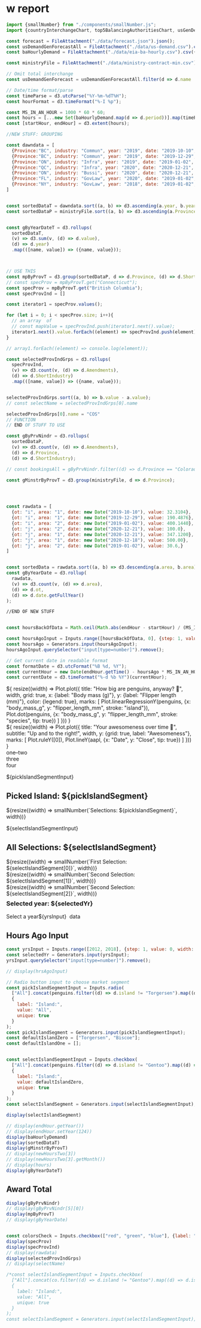 # w report




```js
import {smallNumber} from "./components/smallNumber.js";
import {countryInterchangeChart, top5BalancingAuthoritiesChart, usGenDemandForecastChart} from "./components/charts.js";
```

```js
const forecast = FileAttachment("./data/forecast.json").json();
const usDemandGenForecastAll = FileAttachment("./data/us-demand.csv").csv({typed: true});
const baHourlyDemand = FileAttachment("./data/eia-ba-hourly.csv").csv({typed: true});

const ministryFile = FileAttachment("./data/ministry-contract-min.csv").csv({typed: true});
```


```js
// Omit total interchange
const usDemandGenForecast = usDemandGenForecastAll.filter(d => d.name != "totalInterchange");
```


```js
// Date/time format/parse
const timeParse = d3.utcParse("%Y-%m-%dT%H");
const hourFormat = d3.timeFormat("%-I %p");

const MS_IN_AN_HOUR = 1000 * 60 * 60;
const hours = [...new Set(baHourlyDemand.map(d => d.period))].map(timeParse);
const [startHour, endHour] = d3.extent(hours);

//NEW STUFF: GROUPING

const dawndata = [
  {Province:"BC", industry: "Commun", year: "2019", date: "2019-10-10", value: 32.3104},
  {Province:"BC", industry: "Commun", year: "2019", date: "2019-12-29", value: 190.4876},
  {Province:"ON", industry: "Infra", year: "2019", date: "2019-01-02", value: 400.1440},
  {Province:"QC", industry: "Infra", year: "2020", date: "2020-12-21", value: 100.0},
  {Province:"ON", industry: "Bussi", year: "2020", date: "2020-12-21", value: 347.1200},
  {Province:"FL", industry: "GovLaw", year: "2020", date: "2019-01-02", value: 304.6},
  {Province:"NY", industry: "GovLaw", year: "2018", date: "2019-01-02", value: 600.6}
]


const sortedDataT = dawndata.sort((a, b) => d3.ascending(a.year, b.year));
const sortedDataP = ministryFile.sort((a, b) => d3.ascending(a.Province, b.Province));


const gByYearDateT = d3.rollups(
  sortedDataT, 
  (v) => d3.sum(v, (d) => d.value), 
  (d) => d.year)
  .map(([name, value]) => ({name, value}));



// USE THIS
const mpByProvT = d3.group(sortedDataP, d => d.Province, (d) => d.ShortIndustry);
// const specProv = mpByProvT.get("Connecticut");
const specProv = mpByProvT.get("British Columbia");
const specProvInd = []

const iterator1 = specProv.values();

for (let i = 0; i < specProv.size; i++){
  // an array  of 
  // const mapValue = specProvInd.push(iterator1.next().value);
  iterator1.next().value.forEach((element) => specProvInd.push(element))
}

// array1.forEach((element) => console.log(element));

const selectedProvIndGrps = d3.rollups(
  specProvInd, 
  (v) => d3.count(v, (d) => d.Amendments), 
  (d) => d.ShortIndustry)
  .map(([name, value]) => ({name, value}));


selectedProvIndGrps.sort((a, b) => b.value - a.value);
// const selectName = selectedProvIndGrps[0].name

selectedProvIndGrps[0].name = "COS"
// FUNCTION
// END OF STUFF TO USE

const gByPrvNindr = d3.rollups(
  sortedDataP, 
  (v) => d3.count(v, (d) => d.Amendments),
  (d) => d.Province,
  (d) => d.ShortIndustry);

// const bookingsAll = gByPrvNindr.filter((d) => d.Province == "Colorado");

const gMinstrByProvT = d3.group(ministryFile, d => d.Province);




const rawdata = [
  {ot: "i", area: "1", date: new Date("2019-10-10"), value: 32.3104},
  {ot: "i", area: "1", date: new Date("2019-12-29"), value: 190.4876},
  {ot: "i", area: "2", date: new Date("2019-01-02"), value: 400.1440},
  {ot: "j", area: "2", date: new Date("2020-12-21"), value: 100.0},
  {ot: "j", area: "1", date: new Date("2020-12-21"), value: 347.1200},
  {ot: "j", area: "1", date: new Date("2020-12-18"), value: 500.00},
  {ot: "j", area: "2", date: new Date("2019-01-02"), value: 30.6,}
]


const sortedData = rawdata.sort((a, b) => d3.descending(a.area, b.area));
const gByYearDate = d3.rollup(
  rawdata, 
  (v) => d3.count(v, (d) => d.area),
  (d) => d.ot,
  (d) => d.date.getFullYear()
);

//END OF NEW STUFF


const hoursBackOfData = Math.ceil(Math.abs(endHour - startHour) / (MS_IN_AN_HOUR)) - 1;

const hoursAgoInput = Inputs.range([hoursBackOfData, 0], {step: 1, value: 0, width: 150});
const hoursAgo = Generators.input(hoursAgoInput);
hoursAgoInput.querySelector("input[type=number]").remove();
```

```js
// Get current date in readable format
const formatDate = d3.utcFormat("%B %d, %Y");
const currentHour = new Date(endHour.getTime() - hoursAgo * MS_IN_AN_HOUR);
const currentDate = d3.timeFormat("%-d %b %Y")(currentHour);
```

<div class="grid grid-cols-2" style="grid-auto-rows: 504px;">
  <div class="card">${
    resize((width) => Plot.plot({
      title: "How big are penguins, anyway? 🐧",
      width,
      grid: true,
      x: {label: "Body mass (g)"},
      y: {label: "Flipper length (mm)"},
      color: {legend: true},
      marks: [
        Plot.linearRegressionY(penguins, {x: "body_mass_g", y: "flipper_length_mm", stroke: "island"}),
        Plot.dot(penguins, {x: "body_mass_g", y: "flipper_length_mm", stroke: "species", tip: true})
      ]
    }))
  }</div>

  <div class="card">${
    resize((width) => Plot.plot({
      title: "Your awesomeness over time 🚀",
      subtitle: "Up and to the right!",
      width,
      y: {grid: true, label: "Awesomeness"},
      marks: [
        Plot.ruleY([0]),
        Plot.lineY(aapl, {x: "Date", y: "Close", tip: true})
      ]
    }))
  }</div>

</div>

<div class="grid grid-cols-1">
  <div class="card grid-colspan-1">one–two</div>
  <div class="card">three</div>
  <div class="card">four</div>
</div>


${pickIslandSegmentInput}

## Picked Island: ${pickIslandSegment}

<div class="grid grid-cols-4">
    <div class="card grid-rowspan-1">
        ${resize((width) => smallNumber(`Selections: ${pickIslandSegment}`, width))}
    </div>
</div>


${selectIslandSegmentInput}

## All Selections: ${selectIslandSegment}

<div class="grid grid-cols-4">
    <div class="card grid-rowspan-1">
        ${resize((width) => smallNumber(`First Selection: ${selectIslandSegment[0]}`, width))}
    </div>
</div>

<div class="grid grid-cols-4">
    <div class="card grid-rowspan-1">
        ${resize((width) => smallNumber(`Second Selection: ${selectIslandSegment[1]}`, width))}
    </div>
</div>

<div class="grid grid-cols-4">
    <div class="card grid-rowspan-1">
        ${resize((width) => smallNumber(`Second Selection: ${selectIslandSegment[2]}`, width))}
    </div>
</div>



<!-- <div class="grid grid-cols-4">
  <div class="card grid-colspan-2 grid-rowspan-3">
    <div style="display: flex; flex-direction: column; align-items: center;">
        <h1 style="margin-top: 0.5rem;">${hourFormat(currentHour)}</h1>
        <div>${currentDate} </div>
        <div style="display: flex; align-items: center;">
          <div>-${hoursBackOfData} hrs</div>
          ${hoursAgoInput}
          <div style="padding-left: 0.5rem;">now</div>
        </div>
      </div>
  </div>

  <div class="card grid-colspan-2">
    <h2>Top 5 balancing authorities by demand on ${currentDate} at ${hourFormat(currentHour)} (GWh)</h2>
  </div>
  
  <div class="card grid-colspan-2">
    <h2>Neighboring country interchange (GWh)</h2>
  </div>

  <div class="card grid-colspan-2">
    <h2>US electricity generation demand vs. day-ahead forecast (GWh)</h2>
    ${resize((width, height) => usGenDemandForecastChart(width, height, usDemandGenForecast, currentHour))}
  </div>

  <div class="card grid-colspan-2">
    <h2>Neighboring country interchange (GWh)</h2>
  </div>
</div> -->


<div class="grid grid-cols-1" style="grid-auto-rows: 100px;">
  <div class="card">
      <h3 style="margin-top: 0.5rem;">Selected year: ${selectedYr}</h3>
      <div style="display: flex; align-items: center;">
        <div>Select a year</div>
        ${yrsInput}
        <div style="padding-left: 0.5rem;"> data</div>
      </div>
  </div>
</div>

## Hours Ago Input
```js
const yrsInput = Inputs.range([2012, 2018], {step: 1, value: 0, width: 150});
const selectedYr = Generators.input(yrsInput);
yrsInput.querySelector("input[type=number]").remove();

// display(hrsAgoInput)
```

```js
// Radio button input to choose market segment
const pickIslandSegmentInput = Inputs.radio(
  ["All"].concat(penguins.filter((d) => d.island != "Torgersen").map((d) => d.island)),
  {
    label: "Island:",
    value: "All",
    unique: true
  }
);
const pickIslandSegment = Generators.input(pickIslandSegmentInput);
const defaultIslandZero = ["Torgersen", "Biscoe"];
const defaultIslandOne = [];


const selectIslandSegmentInput = Inputs.checkbox(
  ["All"].concat(penguins.filter((d) => d.island != "Gentoo").map((d) => d.island)),
  {
    label: "Island:",
    value: defaultIslandZero,
    unique: true
  }
);
const selectIslandSegment = Generators.input(selectIslandSegmentInput);
```




```js
display(selectIslandSegment)
```

```js
// display(endHour.getYear())
// display(endHour.setYear(124))
display(baHourlyDemand)
display(sortedDataT)
display(gMinstrByProvT)
// display(newHoursTwo[3])
// display(newHoursTwo[3].getMonth())
// display(hours)
display(gByYearDateT)
```
## Award Total
```js
display(gByPrvNindr)
// display(gByPrvNindr[5][0])
display(mpByProvT)
// display(gByYearDate)
```

```js

const colorsCheck = Inputs.checkbox(["red", "green", "blue"], {label: "color"})
display(specProv)
display(specProvInd)
// display(rawdata)
display(selectedProvIndGrps)
// display(selectName)
```






```js
/*const selectIslandSegmentInput = Inputs.checkbox(
  ["All"].concat(co.filter((d) => d.island != "Gentoo").map((d) => d.island)),
  {
    label: "Island:",
    value: "All",
    unique: true
  }
);
const selectIslandSegment = Generators.input(selectIslandSegmentInput);*/
```



